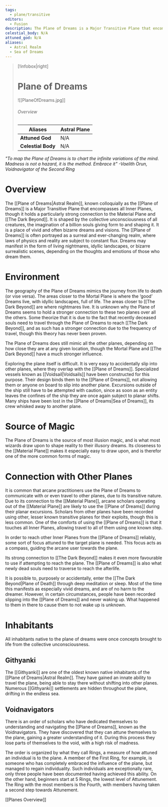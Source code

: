 ```yaml
---
tags:
  - plane/transitive
editors:
  - Fusion
description: The Plane of Dreams is a Major Transitive Plane that encompasses all Inner Planes, though it holds a particularly strong connection to the Material Plane and [[The Dark Beyond]]. It is shaped by the collective unconsciousness of all creatures. It is a place of vivid and often bizarre dreams. The Plane of Dreams is often portrayed as a surreal and ever-changing realm, where laws of physics and reality are subject to constant flux. Dreams may manifest in the form of living nightmares, idyllic landscapes, or bizarre surrealistic scenes, depending on the thoughts and emotions of those who dream them.
celestial_body: N/A
attuned_god: N/A
aliases:
  - Astral Realm
  - Sea of Dreams
---
```

> [!infobox|right]
> # Plane of Dreams
> ![[PlaneOfDreams.jpg]]
> ###### Overview
> | **Aliases** | Astral Plane |
> | - | - |
> | **Attuned God** | N/A |
> | **Celestial Body** | N/A |

*"To map the Plane of Dreams is to chart the infinite variations of the mind. Madness is not a hazard, it is the method. Embrace it"
-Vaelith Orun, Voidnavigator of the Second Ring*
# Overview
The [[Plane of Dreams|Astral Realm]], known colloquially as the [[Plane of Dreams]] is a Major Transitive Plane that encompasses all Inner Planes, though it holds a particularly strong connection to the Material Plane and [[The Dark Beyond]]. It is shaped by the collective unconsciousness of all creatures, the imagination of a billion souls giving form to and shaping it. It is a place of vivid and often bizarre dreams and visions. The [[Plane of Dreams]] is often portrayed as a surreal and ever-changing realm, where laws of physics and reality are subject to constant flux. Dreams may manifest in the form of living nightmares, idyllic landscapes, or bizarre surrealistic scenes, depending on the thoughts and emotions of those who dream them.
# Environment
The geography of the Plane of Dreams mimics the journey from life to death (or vise versa). The areas closer to the Mortal Plane is where the ‘good’ Dreams live, with idyllic landscapes, full of life. The areas closer to [[The Dark Beyond]] are where nightmares live. It is unknown why the Plane of Dreams seems to hold a stronger connection to these two planes over all the others. Some theorize that it is due to the fact that recently deceased souls need to travel through the Plane of Dreams to reach [[The Dark Beyond]], and as such has a stronger connection due to the frequency of travel, though this theory has never been proven.

The Plane of Dreams does still mimic all the other planes, depending on how close they are at any given location, though the Mortal Plane and [[The Dark Beyond]] have a much stronger influence.

Exploring the plane itself is difficult. It is very easy to accidentally slip into other planes, where they overlap with the [[Plane of Dreams]]. Specialized vessels known as [[Voidsail|Voidsails]] have been constructed for this purpose. Their design binds them to the [[Plane of Dreams]], not allowing them or anyone on board to slip into another plane. Excursions outside of the ship still have to be attempted with caution, since as soon as an entity leaves the confines of the ship they are once again subject to planar shifts. Many ships have been lost in the [[Plane of Dreams|Sea of Dreams]], its crew whisked away to another plane.
# Source of Magic
The Plane of Dreams is the source of most illusion magic, and is what most wizards draw upon to shape reality to their illusory dreams. Its closeness to the [[Material Plane]] makes it especially easy to draw upon, and is therefor one of the more common forms of magic.
# Connection with Other Planes
It is common that arcane practitioners use the Plane of Dreams to communicate with or even travel to other planes, due to its transitive nature. Due to its connection to the [[Material Plane]], arcane scholars operating out of the [[Material Plane]] are likely to use the [[Plane of Dreams]] during their planar excursions. Scholars from other planes have been recorded using other, lesser known transitive planes for their exploits, though this is less common. One of the comforts of using the [[Plane of Dreams]] is that it touches all Inner Planes, allowing travel to all of them using one known step.

In order to reach other Inner Planes from the [[Plane of Dreams]] reliably, some sort of focus attuned to the target plane is needed. This focus acts as a compass, guiding the arcane user towards the plane.

Its strong connection to [[The Dark Beyond]] makes it even more favourable to use if attempting to reach the plane. The [[Plane of Dreams]] is also what newly dead souls need to traverse to reach the afterlife.

It is possible to, purposely or accidentally, enter the [[The Dark Beyond|Plane of Death]] through deep meditation or sleep. Most of the time this manifests as especially vivid dreams, and are of no harm to the dreamer. However, in certain circumstances, people have been recorded slipping into the [[Plane of Dreams]] and never waking up. What happened to them in there to cause them to not wake up is unknown.
# Inhabitants
All inhabitants native to the plane of dreams were once concepts brought to life from the collective unconsciousness.
## Githyanki
The [[Githyanki]] are one of the oldest known native inhabitants of the [[Plane of Dreams|Astral Realm]]. They have gained an innate ability to travel the plane, being able to stay there without shifting into other planes. Numerous [[Githyanki]] settlements are hidden throughout the plane, drifting in the endless sea.
## Voidnavigators
There is an order of scholars who have dedicated themselves to understanding and navigating the [[Plane of Dreams]], known as the Voidnavigators. They have discovered that they can attune themselves to the plane, gaining a greater understanding of it. During this process they lose parts of themselves to the void, with a high risk of madness.

The order is organized by what they call Rings, a measure of how attuned an individual is to the plane. A member of the First Ring, for example, is someone who has completely embraced the influence of the plane, but managed to regain individuality. Such individuals are exceptionally rare, only three people have been documented having achieved this ability. On the other hand, beginners start at 5 Rings, the lowest level of Attunement. The Ring with the most members is the Fourth, with members having taken a second step towards Attunement.

[[Planes Overview]]